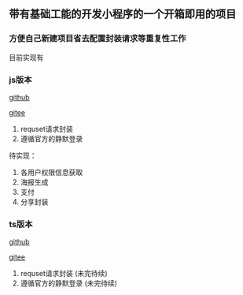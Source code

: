 ## 带有基础工能的开发小程序的一个开箱即用的项目

### 方便自己新建项目省去配置封装请求等重复性工作

目前实现有

### js版本

[github](https://github.com/cnjm/weapp_login_template/tree/js_version)

[gitee](https://gitee.com/c_jiaming/weapp_login_template/tree/js_version)

1. requset请求封装   
2. 遵循官方的静默登录

待实现：
1. 各用户权限信息获取
2. 海报生成
3. 支付
4. 分享封装

### ts版本

[github](https://github.com/cnjm/weapp_login_template/tree/ts_version)

[gitee](https://gitee.com/c_jiaming/weapp_login_template/tree/ts_version)

1. requset请求封装   (未完待续)
2. 遵循官方的静默登录 (未完待续)